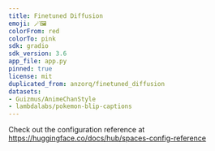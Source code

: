 ```yaml
---
title: Finetuned Diffusion
emoji: 🪄🖼️
colorFrom: red
colorTo: pink
sdk: gradio
sdk_version: 3.6
app_file: app.py
pinned: true
license: mit
duplicated_from: anzorq/finetuned_diffusion
datasets:
- Guizmus/AnimeChanStyle
- lambdalabs/pokemon-blip-captions
---
```


Check out the configuration reference at https://huggingface.co/docs/hub/spaces-config-reference
